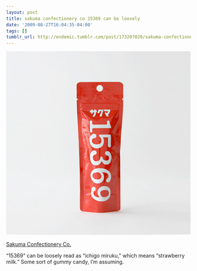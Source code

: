 ```yaml
---
layout: post
title: sakuma confectionery co 15369 can be loosely
date: '2009-08-27T16:04:35-04:00'
tags: []
tumblr_url: http://endemic.tumblr.com/post/173207020/sakuma-confectionery-co-15369-can-be-loosely
---
```

 ![](/tumblr_files/tumblr_kp1x3ol5ki1qz9neko1_540.jpg)  

[Sakuma Confectionery Co.](http://lovelypackage.com/sakuma-confectionery-co/)

“15369” can be loosely read as “ichigo miruku,” which means “strawberry milk.” Some sort of gummy candy, I’m assuming.

